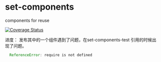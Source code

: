 # set-components
components for reuse

[![Coverage Status](https://coveralls.io/repos/github/mikedeng/set-components/badge.svg?branch=master)](https://coveralls.io/github/mikedeng/set-components?branch=master)

进度： 发布其中的一个组件遇到了问题，在set-components-test 引用的时候出现了问题。

```js
  ReferenceError: require is not defined
```